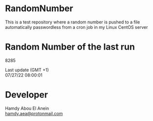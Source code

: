 # RandomNumber    
This is a test repository where a random number is pushed to a file automatically passwordless from a cron job in my Linux CentOS server    
# Random Number of the last run   
8285
      
Last update (GMT +1)    
07/27/22 08:00:01
# Developer    
Hamdy Abou El Anein   
hamdy.aea@protonmail.com

